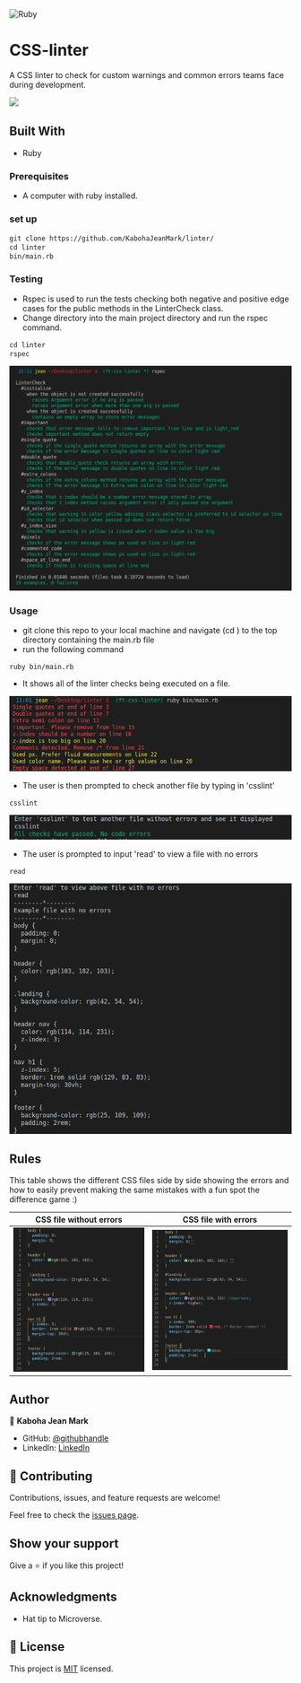 <img alt="Ruby" src="https://img.shields.io/badge/ruby-%23CC342D.svg?&style=for-the-badge&logo=ruby&logoColor=white"/> 

# CSS-linter
A CSS linter to check for custom warnings and common errors teams face during development.

![](https://img.shields.io/badge/Microverse-blueviolet)


## Built With
- Ruby


### Prerequisites
- A computer with ruby installed.

### set up 
```
git clone https://github.com/KabohaJeanMark/linter/
cd linter
bin/main.rb
```

### Testing
- Rspec is used to run the tests checking both negative and positive edge cases for the public methods in the LinterCheck class.
- Change directory into the main project directory and run the rspec command.
```
cd linter
rspec

```
![testing](assets/testing.png)

### Usage
- git clone this repo to your local machine and navigate (cd ) to the top directory containing the main.rb file
- run the following command
```
ruby bin/main.rb
```

- It shows all of the linter checks being executed on a file.

![linters](assets/errors-1.png)

- The user is then prompted to check another file by typing in 'csslint'

```
csslint
```

![css file 2](assets/passed.png)

- The user is prompted to input 'read' to view a file with no errors
```
read
```
![read terminal](assets/read.png)

## Rules
This table shows the different CSS files side by side showing the errors and how to easily prevent making the same mistakes with a fun spot the difference game :)


| CSS file without errors | CSS file with errors |
|:---:|:---:|
| ![screenshot](assets/css-no-errors.png) |![screenshot](assets/css-errors.png) |


## Author

👤 **Kaboha Jean Mark**

- GitHub: [@githubhandle](https://github.com/KabohaJeanMark)
- LinkedIn: [LinkedIn](https://www.linkedin.com/in/jean-mark-kaboha-software-engineer/)

## 🤝 Contributing

Contributions, issues, and feature requests are welcome!

Feel free to check the [issues page](https://github.com/KabohaJeanMark/linter/issues).

## Show your support

Give a ⭐️ if you like this project!

## Acknowledgments

- Hat tip to Microverse.

## 📝 License

This project is [MIT](./LICENSE) licensed.
